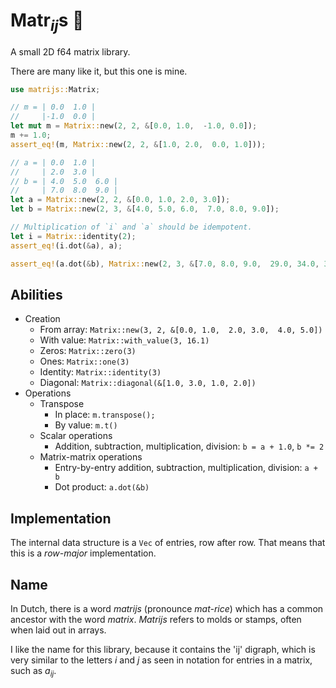 # Matr<sub><i>ij</i></sub>s 🔢

A small 2D f64 matrix library.

There are many like it, but this one is mine.

```rust
use matrijs::Matrix;

// m = | 0.0  1.0 |
//     |-1.0  0.0 |
let mut m = Matrix::new(2, 2, &[0.0, 1.0,  -1.0, 0.0]);
m += 1.0;
assert_eq!(m, Matrix::new(2, 2, &[1.0, 2.0,  0.0, 1.0]));

// a = | 0.0  1.0 |
//     | 2.0  3.0 |
// b = | 4.0  5.0  6.0 |
//     | 7.0  8.0  9.0 |
let a = Matrix::new(2, 2, &[0.0, 1.0, 2.0, 3.0]);
let b = Matrix::new(2, 3, &[4.0, 5.0, 6.0,  7.0, 8.0, 9.0]);

// Multiplication of `i` and `a` should be idempotent.
let i = Matrix::identity(2);
assert_eq!(i.dot(&a), a);

assert_eq!(a.dot(&b), Matrix::new(2, 3, &[7.0, 8.0, 9.0,  29.0, 34.0, 39.0]));
```

## Abilities

- Creation
    - From array: `Matrix::new(3, 2, &[0.0, 1.0,  2.0, 3.0,  4.0, 5.0])`
    - With value: `Matrix::with_value(3, 16.1)`
    - Zeros: `Matrix::zero(3)`
    - Ones: `Matrix::one(3)`
    - Identity: `Matrix::identity(3)`
    - Diagonal: `Matrix::diagonal(&[1.0, 3.0, 1.0, 2.0])`
- Operations
    - Transpose
        - In place: `m.transpose();`
        - By value: `m.t()`
    - Scalar operations
        - Addition, subtraction, multiplication, division: `b = a + 1.0`, `b *= 2`
    - Matrix-matrix operations
        - Entry-by-entry addition, subtraction, multiplication, division: `a + b`
        - Dot product: `a.dot(&b)`

## Implementation

The internal data structure is a `Vec` of entries, row after row.
That means that this is a _row-major_ implementation.

## Name

In Dutch, there is a word _matrijs_ (pronounce _mat-rice_) which has a common ancestor with the word _matrix_.
_Matrijs_ refers to molds or stamps, often when laid out in arrays.

I like the name for this library, because it contains the 'ij' digraph, which is very similar to the letters _i_ and _j_ as seen in notation for entries in a matrix, such as _a<sub>ij</sub>_.
